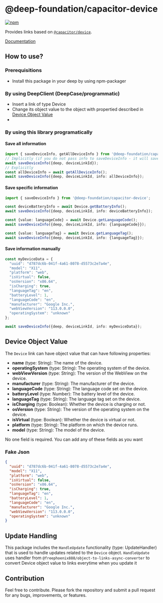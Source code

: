 # @deep-foundation/capacitor-device
[![npm](https://img.shields.io/npm/v/@deep-foundation/capacitor-device.svg)](https://www.npmjs.com/package/@deep-foundation/capacitor-device)

Provides links based on [`@capacitor/device`](https://www.npmjs.com/package/@capacitor/device).

[Documentation](https://deep-foundation.github.io/capacitor-device/)

## How to use?
### Prerequisitions
- Install this package in your deep by using npm-packager

### By using DeepClient (DeepCase/programmatic)
- Insert a link of type Device 
- Change its object value to the object with propertied described in [Device Object Value](#device-object-value)
- 
### By using this library programatically
#### Save all information
```ts
import { saveDeviceInfo, getAllDeviceInfo } from '@deep-foundation/capacitor-device';
// Implicitly (if you do not pass info to saveDeviceInfo - it will save all information by default)
await saveDeviceInfo({deep, deviceLinkId});
// Explicitly
const allDeviceInfo = await getAllDeviceInfo();
await saveDeviceInfo({deep, deviceLinkId, info: allDeviceInfo});
```
#### Save specific information
```ts
import { saveDeviceInfo } from '@deep-foundation/capacitor-device';

const deviceBatteryInfo = await Device.getBatteryInfo();
await saveDeviceInfo({deep, deviceLinkId, info: deviceBatteryInfo});

const {value: languageCode} = await Device.getLanguageCode();
await saveDeviceInfo({deep, deviceLinkId, info: {languageCode}});

const {value: languageTag} = await Device.getLanguageTag();
await saveDeviceInfo({deep, deviceLinkId, info: {languageTag}});
```

#### Save information manually
```ts
const myDeviceData = {
  "uuid": "d787dc6b-041f-4a61-8078-d5573c2e7a4e",
  "model": "X11",
  "platform": "web",
  "isVirtual": false,
  "osVersion": "x86.64",
  "isCharging": true,
  "languageTag": "en",
  "batteryLevel": 1,
  "languageCode": "en",
  "manufacturer": "Google Inc.",
  "webViewVersion": "113.0.0.0",
  "operatingSystem": "unknown"
};

await saveDeviceInfo({deep, deviceLinkId, info: myDeviceData});
```

## Device Object Value

The `Device` link can have object value that can have following properties:

- **name** (type: String): The name of the device.
- **operatingSystem** (type: String): The operating system of the device.
- **webViewVersion** (type: String): The version of the WebView on the device.
- **manufacturer** (type: String): The manufacturer of the device.
- **languageCode** (type: String): The language code set on the device.
- **batteryLevel** (type: Number): The battery level of the device.
- **languageTag** (type: String): The language tag set on the device.
- **isCharging** (type: Boolean): Whether the device is charging or not.
- **osVersion** (type: String): The version of the operating system on the device.
- **isVirtual** (type: Boolean): Whether the device is virtual or not.
- **platform** (type: String): The platform on which the device runs.
- **model** (type: String): The model of the device.  

No one field is required. You can add any of these fields as you want

### Fake Json
```json
{
  "uuid": "d787dc6b-041f-4a61-8078-d5573c2e7a4e",
  "model": "X11",
  "platform": "web",
  "isVirtual": false,
  "osVersion": "x86.64",
  "isCharging": true,
  "languageTag": "en",
  "batteryLevel": 1,
  "languageCode": "en",
  "manufacturer": "Google Inc.",
  "webViewVersion": "113.0.0.0",
  "operatingSystem": "unknown"
}
```

## Update Handling

This package includes the `HandleUpdate` functionality (type: UpdateHandler) that is used to handle updates related to the `Device` object. `HandleUpdate` uses handler from `@freephoenix888/object-to-links-async-converter` to convert Device object value to links everytime when you update it

## Contribution

Feel free to contribute. Please fork the repository and submit a pull request for any bugs, improvements, or features.
